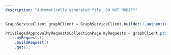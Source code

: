 ```yaml
---
description: "Automatically generated file. DO NOT MODIFY"
---
```

<!-- markdownlint-disable MD041 -->

```java
GraphServiceClient graphClient = GraphServiceClient.builder().authenticationProvider( authProvider ).buildClient();

PrivilegedApprovalMyRequestsCollectionPage myRequests = graphClient.privilegedApproval()
    .myRequests()
    .buildRequest()
    .get();
```

